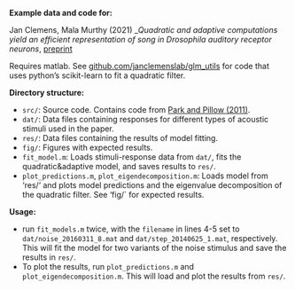 __Example data and code for:__

Jan Clemens, Mala Murthy (2021) __Quadratic and adaptive computations yield an efficient representation of song in Drosophila auditory receptor neurons_, [preprint](https://www.biorxiv.org/content/10.1101/2021.05.26.445391)

Requires matlab. See [github.com/janclemenslab/glm_utils](https://github.com/janclemenslab/glm_utils/blob/master/demo/quadratic_filter.ipynb) for code that uses python’s scikit-learn to fit a quadratic filter.

__Directory structure:__
- `src/`: Source code. Contains code from [Park and Pillow (2011)](http://pillowlab.princeton.edu/code_ALD.html).
- `dat/`: Data files containing responses for different types of acoustic stimuli used in the paper.
- `res/`: Data files containing the results of model fitting.
- `fig/`: Figures with expected results.
- `fit_model.m`: Loads stimuli-response data from `dat/`, fits the quadratic&adaptive model, and saves results to `res/`.
- `plot_predictions.m`, `plot_eigendecomposition.m`: Loads model from ‘res/‘ and plots model predictions and the eigenvalue decomposition of the quadratic filter. See ‘fig/` for expected results.

__Usage:__
- run `fit_models.m` twice, with the `filename` in lines 4-5 set to `dat/noise_20160311_8.mat` and `dat/step_20140625_1.mat`, respectively. This will fit the model for two variants of the noise stimulus and save the results in `res/`.
- To plot the results, run `plot_predictions.m` and `plot_eigendecomposition.m`. This will load and plot the results from `res/`.
